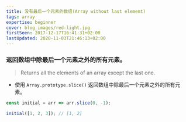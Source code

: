 ```yaml
---
title: 没有最后一个元素的数组(Array without last element)
tags: array
expertise: beginner
cover: blog_images/red-light.jpg
firstSeen: 2017-12-17T16:41:31+02:00
lastUpdated: 2020-11-03T21:46:13+02:00
---
```


### 返回数组中除最后一个元素之外的所有元素。
> Returns all the elements of an array except the last one.

- 使用 `Array.prototype.slice()` 返回数组中除最后一个元素之外的所有元素。

```js
const initial = arr => arr.slice(0, -1);
```

```js
initial([1, 2, 3]); // [1, 2]
```
